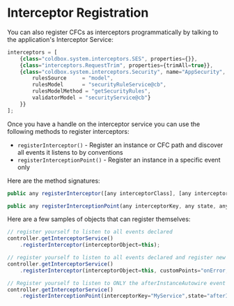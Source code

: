 # Interceptor Registration

You can also register CFCs as interceptors programmatically by talking to the application's Interceptor Service:

```js
interceptors = [
	{class="coldbox.system.interceptors.SES", properties={}},
	{class="interceptors.RequestTrim", properties={trimAll=true}},
	{class="coldbox.system.interceptors.Security", name="AppSecurity", properties={
		rulesSource 	= "model",
		rulesModel		= "securityRuleService@cb",
		rulesModelMethod = "getSecurityRules",
		validatorModel = "securityService@cb"}
	}}
];
```

Once you have a handle on the interceptor service you can use the following methods to register interceptors:

* `registerInterceptor()` - Register an instance or CFC path and discover all events it listens to by conventions
* `registerInterceptionPoint()` - Register an instance in a specific event only

Here are the method signatures:

```js
public any registerInterceptor([any interceptorClass], [any interceptorObject], [any<struct> interceptorProperties='[runtime expression]'], [any customPoints=''], [any interceptorName])

public any registerInterceptionPoint(any interceptorKey, any state, any oInterceptor)
```

Here are a few samples of objects that can register themselves:

```js
// register yourself to listen to all events declared
controller.getInterceptorService()
	.registerInterceptor(interceptorObject=this);

// register yourself to listen to all events declared and register new events: onError, onLogin
controller.getInterceptorService()
	.registerInterceptor(interceptorObject=this, customPoints="onError,onLogin");

// Register yourself to listen to ONLY the afterInstanceAutowire event
controller.getInterceptorService()
	.registerInterceptionPoint(interceptorKey="MyService",state="afterInstanceAutowire",oInterceptor=this);
```

